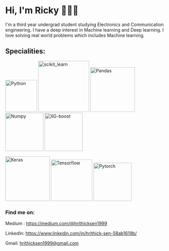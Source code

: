 # Hi, I'm Ricky 👋👨‍💻


I'm a third year undergrad student studying Electronics and Communication engineering. I have a deep interest in Machine learning and Deep learning. I love solving real world problems which includes Machine learning. 


## Specialities:
<img src="https://upload.wikimedia.org/wikipedia/commons/thumb/0/0a/Python.svg/1200px-Python.svg.png" alt="Python" width="100"/> <img src="https://images.g2crowd.com/uploads/product/image/social_landscape/social_landscape_77c883b19775c25838d2055fc2e7387e/scikit-learn.png" alt="scikit_learn" width="160"/> <img src="https://upload.wikimedia.org/wikipedia/commons/thumb/e/ed/Pandas_logo.svg/1200px-Pandas_logo.svg.png" alt="Pandas" width="140"/> <img src="https://upload.wikimedia.org/wikipedia/commons/3/31/NumPy_logo_2020.svg" alt="Numpy" width="120"/>  <img src="https://upload.wikimedia.org/wikipedia/commons/6/69/XGBoost_logo.png" alt="XG-boost" width="120"/> 

<img src="https://keras.io/img/logo.png" alt="Keras" width="140"/>  <img src="https://upload.wikimedia.org/wikipedia/commons/thumb/1/11/TensorFlowLogo.svg/1200px-TensorFlowLogo.svg.png" alt="Tensorflow" width="130"/> <img src="https://pytorch.org/tutorials/_static/img/thumbnails/cropped/Introduction-to-TorchScript.png" alt="Pytorch" width="120"/> 

### Find me on:

Medium : https://medium.com/@hrithicksen1999

LinkedIn: https://www.linkedin.com/in/hrithick-sen-58ab1619b/

Gmail: hrithicksen1999@gmail.com


